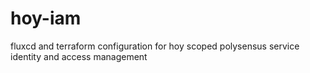 # hoy-iam
fluxcd and terraform configuration for hoy scoped polysensus service identity and access management
